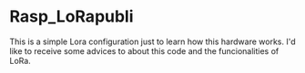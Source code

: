 # Rasp_LoRapubli
This is a simple Lora configuration just to learn how this hardware works. I'd like to receive some advices to about this code and the funcionalities of LoRa.
